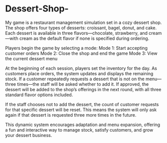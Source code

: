 # Dessert-Shop-
My game is a restaurant management simulation set in a cozy dessert shop. The shop offers four types of desserts: croissant, bagel, donut, and cake. Each dessert is available in three flavors—chocolate, strawberry, and cream—with cream as the default flavor if none is specified during ordering.

Players begin the game by selecting a mode:
Mode 1: Start accepting customer orders
Mode 2: Close the shop and end the game
Mode 3: View the current dessert menu

At the beginning of each session, players set the inventory for the day. As customers place orders, the system updates and displays the remaining stock. If a customer repeatedly requests a dessert that is not on the menu—three times—the staff will be asked whether to add it. If approved, the dessert will be added to the shop’s offerings in the next round, with all three standard flavor options included.

If the staff chooses not to add the dessert, the count of customer requests for that specific dessert will be reset. This means the system will only ask again if that dessert is requested three more times in the future.

This dynamic system encourages adaptation and menu expansion, offering a fun and interactive way to manage stock, satisfy customers, and grow your dessert business.

